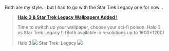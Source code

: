 Both are my style... but I had to go with the Star Trek Legacy one for now...

> **[Halo 3 & Star Trek Legacy Wallpapers Added !](http://www.360style.net/news54.html)**
>
> Time to switch up your wallpaper, choose your sci-fi poison.
> Halo 3 vs Star Trek Legacy !!
> (Both available in resolutions up to 1600&#215;1200)
>
> Halo 3
> [![](http://www.360style.net/wallpapers/28/thumb_12.jpg)](http://www.360style.net/wallpapers28.html)
> Star Trek: Legacy
> [![](http://www.360style.net/wallpapers/199/thumb_1.jpg)](http://www.360style.net/wallpapers199.htm)